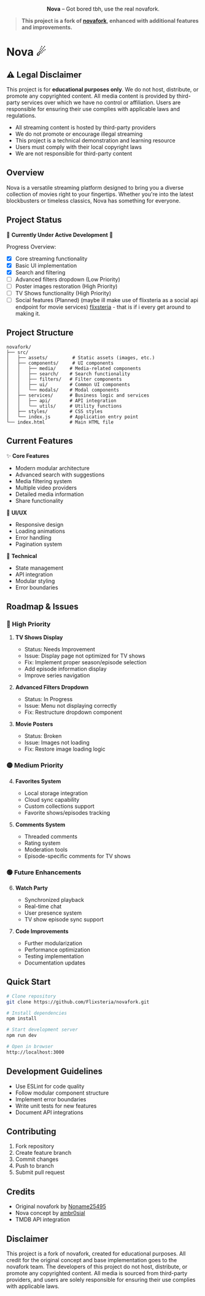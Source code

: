 <p align="center">
  <strong>Nova</strong> – Got bored tbh, use the real novafork.
</p>

> **This project is a fork of [novafork](https://github.com/noname25495/novafork), enhanced with additional features and improvements.**

# Nova ☄

## ⚠️ Legal Disclaimer

This project is for **educational purposes only**. We do not host, distribute, or promote any copyrighted content. All media content is provided by third-party services over which we have no control or affiliation. Users are responsible for ensuring their use complies with applicable laws and regulations.

- All streaming content is hosted by third-party providers
- We do not promote or encourage illegal streaming
- This project is a technical demonstration and learning resource
- Users must comply with their local copyright laws
- We are not responsible for third-party content

## Overview

Nova is a versatile streaming platform designed to bring you a diverse collection of movies right to your fingertips. Whether you're into the latest blockbusters or timeless classics, Nova has something for everyone.

## Project Status

🚧 **Currently Under Active Development** 🚧

Progress Overview:
- [x] Core streaming functionality
- [x] Basic UI implementation
- [x] Search and filtering
- [ ] Advanced filters dropdown (Low Priority)
- [ ] Poster images restoration (High Priority)
- [ ] TV Shows functionality (High Priority)
- [ ] Social features (Planned) (maybe ill make use of flixsteria as a social api endpoint for movie services) [flixsteria](https://flixsteria.com/) - that is if i every get around to making it.

## Project Structure

```
novafork/
├── src/
│   ├── assets/         # Static assets (images, etc.)
│   ├── components/     # UI components
│   │   ├── media/     # Media-related components
│   │   ├── search/    # Search functionality
│   │   ├── filters/   # Filter components
│   │   ├── ui/        # Common UI components
│   │   └── modals/    # Modal components
│   ├── services/      # Business logic and services
│   │   ├── api/       # API integration
│   │   └── utils/     # Utility functions
│   ├── styles/        # CSS styles
│   └── index.js       # Application entry point
└── index.html         # Main HTML file
```

## Current Features

✨ **Core Features**
- Modern modular architecture
- Advanced search with suggestions
- Media filtering system
- Multiple video providers
- Detailed media information
- Share functionality

🎨 **UI/UX**
- Responsive design
- Loading animations
- Error handling
- Pagination system

🔧 **Technical**
- State management
- API integration
- Modular styling
- Error boundaries

## Roadmap & Issues

### 🔴 High Priority

1. **TV Shows Display**
   - Status: Needs Improvement
   - Issue: Display page not optimized for TV shows
   - Fix: Implement proper season/episode selection
   - Add episode information display
   - Improve series navigation

2. **Advanced Filters Dropdown**
   - Status: In Progress
   - Issue: Menu not displaying correctly
   - Fix: Restructure dropdown component

3. **Movie Posters**
   - Status: Broken
   - Issue: Images not loading
   - Fix: Restore image loading logic

### 🟡 Medium Priority

4. **Favorites System**
   - Local storage integration
   - Cloud sync capability
   - Custom collections support
   - Favorite shows/episodes tracking

5. **Comments System**
   - Threaded comments
   - Rating system
   - Moderation tools
   - Episode-specific comments for TV shows

### 🟢 Future Enhancements

6. **Watch Party**
   - Synchronized playback
   - Real-time chat
   - User presence system
   - TV show episode sync support

7. **Code Improvements**
   - Further modularization
   - Performance optimization
   - Testing implementation
   - Documentation updates

## Quick Start

```bash
# Clone repository
git clone https://github.com/Flixsteria/novafork.git

# Install dependencies
npm install

# Start development server
npm run dev

# Open in browser
http://localhost:3000
```

## Development Guidelines

- Use ESLint for code quality
- Follow modular component structure
- Implement error boundaries
- Write unit tests for new features
- Document API integrations

## Contributing

1. Fork repository
2. Create feature branch
3. Commit changes
4. Push to branch
5. Submit pull request

## Credits

- Original novafork by [Noname25495](https://github.com/noname25495)
- Nova concept by [ambr0sial](https://github.com/ambr0sial)
- TMDB API integration

## Disclaimer

This project is a fork of novafork, created for educational purposes. All credit for the original concept and base implementation goes to the novafork team. The developers of this project do not host, distribute, or promote any copyrighted content. All media is sourced from third-party providers, and users are solely responsible for ensuring their use complies with applicable laws.
